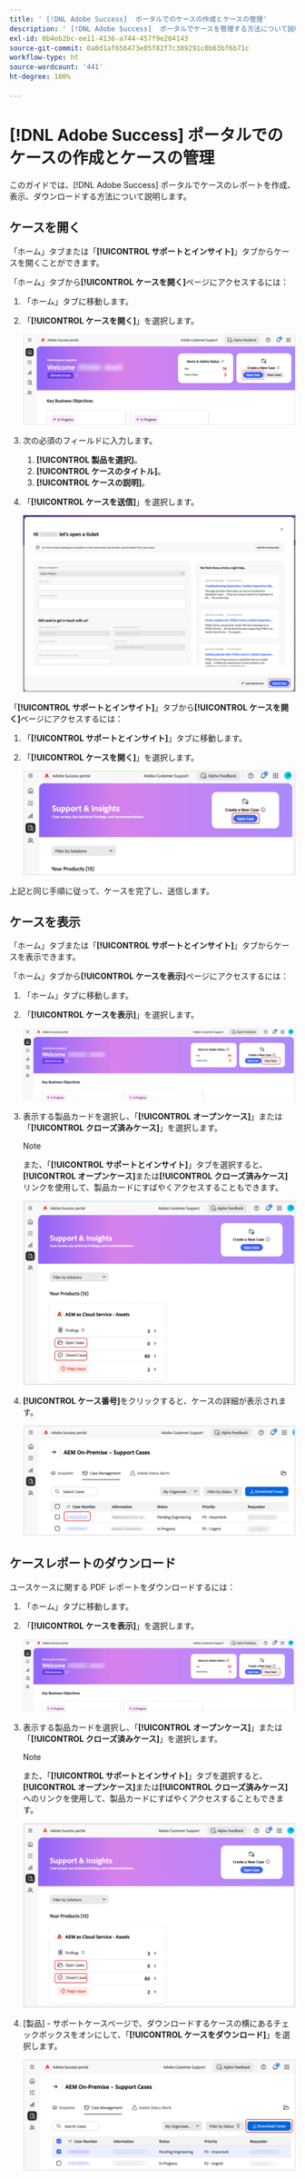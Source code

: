 ```yaml
---
title: ' [!DNL Adobe Success]  ポータルでのケースの作成とケースの管理'
description: ' [!DNL Adobe Success]  ポータルでケースを管理する方法について説明します。'
exl-id: 0b4eb2bc-ee11-4136-a744-457f9e204143
source-git-commit: 0a8d1af656473e05f82f7c309291c0b63bf6b71c
workflow-type: ht
source-wordcount: '441'
ht-degree: 100%

---
```


# [!DNL Adobe Success] ポータルでのケースの作成とケースの管理

このガイドでは、[!DNL Adobe Success] ポータルでケースのレポートを作成、表示、ダウンロードする方法について説明します。

## ケースを開く

「ホーム」タブまたは「**[!UICONTROL サポートとインサイト]**」タブからケースを開くことができます。

「ホーム」タブから&#x200B;**[!UICONTROL ケースを開く]**&#x200B;ページにアクセスするには：

1. 「ホーム」タブに移動します。
1. 「**[!UICONTROL ケースを開く]**」を選択します。


   ![Adobe Success ポータルの「新しいケースを作成」セクションの「ケースを開く」ボタン](../../assets/adobe-success-portal-home-page-open-case.png "「ケースを開く」ボタン")



1. 次の必須のフィールドに入力します。
   1. **[!UICONTROL 製品を選択]**。
   1. **[!UICONTROL ケースのタイトル]**。
   1. **[!UICONTROL ケースの説明]**。
1. 「**[!UICONTROL ケースを送信]**」を選択します。



   ![Adobe Success ポータルのサポートチケットフォームの下部にある「ケースを送信」ボタン](../../assets/adobe-success-portal-submit-case.png "サポートリクエストを送信")




「**[!UICONTROL サポートとインサイト]**」タブから&#x200B;**[!UICONTROL ケースを開く]**&#x200B;ページにアクセスするには：

1. 「**[!UICONTROL サポートとインサイト]**」タブに移動します。
1. 「**[!UICONTROL ケースを開く]**」を選択します。



   ![Adobe Success ポータルの「新しいケースを作成」セクションの「ケースを開く」ボタン](../../assets/adobe-success-portal-support-insights-open-case.png "「ケースを開く」ボタン")



上記と同じ手順に従って、ケースを完了し、送信します。

## ケースを表示

「ホーム」タブまたは「**[!UICONTROL サポートとインサイト]**」タブからケースを表示できます。

「ホーム」タブから&#x200B;**[!UICONTROL ケースを表示]**&#x200B;ページにアクセスするには：

1. 「ホーム」タブに移動します。
1. 「**[!UICONTROL ケースを表示]**」を選択します。



   ![Adobe Success ポータルの「新しいケースを作成」セクションの「ケースを表示」ボタン](../../assets/adobe-success-portal-view-cases.png "既存のサポートケースを表示")



1. 表示する製品カードを選択し、「**[!UICONTROL オープンケース]**」または「**[!UICONTROL クローズ済みケース]**」を選択します。

   >[!NOTE]
   >
   >また、「**[!UICONTROL サポートとインサイト]**」タブを選択すると、**[!UICONTROL オープンケース]**&#x200B;または&#x200B;**[!UICONTROL クローズ済みケース]**&#x200B;リンクを使用して、製品カードにすばやくアクセスすることもできます。



   ![AEM Cloud Service - Assets の「サポートとインサイト」セクションのオープンおよびクローズ済みケースインジケーター](../../assets/adobe-success-portal-open-case-closed-case.png "オープンおよびクローズ済みサポートケースの概要を表示")



1. **[!UICONTROL ケース番号]**&#x200B;をクリックすると、ケースの詳細が表示されます。



   ![Adobe Success ポータルのサポートケースのケース番号リンク](../../assets/adobe-success-portal-case-number.png "クリックするとケースの詳細が表示されます")



## ケースレポートのダウンロード

ユースケースに関する PDF レポートをダウンロードするには：

1. 「ホーム」タブに移動します。
1. 「**[!UICONTROL ケースを表示]**」を選択します。


   ![Adobe Success ポータルの「新しいケースを作成」セクションの「ケースを表示」ボタン](../../assets/adobe-success-portal-view-cases.png "既存のサポートケースを表示")


1. 表示する製品カードを選択し、「**[!UICONTROL オープンケース]**」または「**[!UICONTROL クローズ済みケース]**」を選択します。

   >[!NOTE]
   >
   >また、「**[!UICONTROL サポートとインサイト]**」タブを選択すると、**[!UICONTROL オープンケース]**&#x200B;または&#x200B;**[!UICONTROL クローズ済みケース]**&#x200B;へのリンクを使用して、製品カードにすばやくアクセスすることもできます。

   ![AEM Cloud Service - Assets の「サポートとインサイト」セクションのオープンおよびクローズ済みケースインジケーター](../../assets/adobe-success-portal-open-case-closed-case.png "オープンおよびクローズ済みサポートケースの概要を表示")

1. [製品] - サポートケースページで、ダウンロードするケースの横にあるチェックボックスをオンにして、「**[!UICONTROL ケースをダウンロード]**」を選択します。

   ![Adobe Success ポータルの「ケース管理」セクションの「ケースをダウンロード」ボタン](../../assets/adobe-success-portal-download-cases.png "サポートケースデータをダウンロード")
